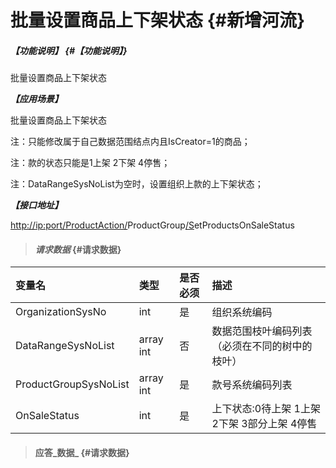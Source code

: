 # 批量设置商品上下架状态 {#新增河流}

##### _【功能说明】_ {#【功能说明】}

批量设置商品上下架状态

_**【应用场景】**_

批量设置商品上下架状态

注：只能修改属于自己数据范围结点内且IsCreator=1的商品；

注：款的状态只能是1上架 2下架 4停售；

注：DataRangeSysNoList为空时，设置组织上款的上下架状态；

_**【接口地址】**_

[http://ip:port/ProductAction/](http://ip:port/HMAction/River/AddRiver)ProductGroup[/S](http://ip:port/HMAction/River/AddRiver)etProductsOnSaleStatus

> #### _请求数据_ {#请求数据}

| 变量名 | 类型 | 是否必须 | 描述 |
| :--- | :--- | :--- | :--- |
| OrganizationSysNo | int | 是 | 组织系统编码 |
| DataRangeSysNoList | array int | 否 | 数据范围枝叶编码列表（必须在不同的树中的枝叶） |
| ProductGroupSysNoList | array int | 是 | 款号系统编码列表 |
| OnSaleStatus | int | 是 | 上下状态:0待上架 1上架 2下架 3部分上架 4停售 |

> #### 应答_数据_ {#请求数据}



